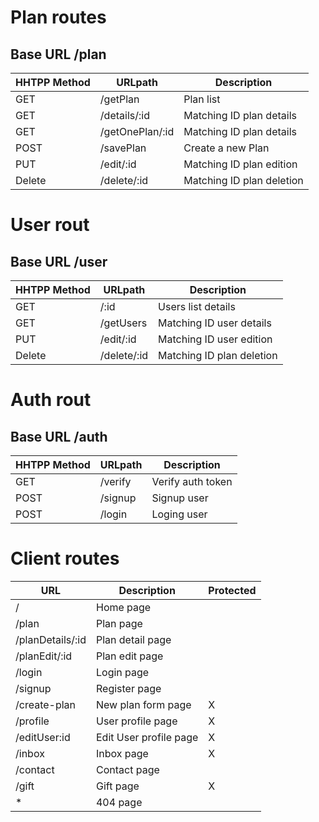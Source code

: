 # Plan routes
## Base URL /plan
| HHTPP Method | URLpath         | Description               |
|--------------|-----------------|---------------------------|
| GET          | /getPlan        | Plan list                 |
| GET          | /details/:id    | Matching ID plan details  |
| GET          | /getOnePlan/:id | Matching ID plan details  |
| POST         | /savePlan       | Create a new Plan         |
| PUT          | /edit/:id       | Matching ID plan edition  |
| Delete       | /delete/:id     | Matching ID plan deletion |


# User rout
## Base URL /user
| HHTPP Method | URLpath       | Description               |
|--------------|---------------|---------------------------|
| GET          | /:id          | Users list details        |
| GET          | /getUsers     | Matching ID user details  |
| PUT          | /edit/:id     | Matching ID user edition  |
| Delete       | /delete/:id   | Matching ID plan deletion |


# Auth rout
## Base URL /auth
| HHTPP Method | URLpath | Description       |
|--------------|---------|-------------------|
| GET          | /verify | Verify auth token |
| POST         | /signup | Signup user       |
| POST         | /login  | Loging user       |


# Client routes
| URL              | Description            | Protected |
|------------------|------------------------|-----------|
| /                | Home page              |           |
| /plan            | Plan page              |           |
| /planDetails/:id | Plan detail page       |           |
| /planEdit/:id    | Plan edit page         |           |
| /login           | Login page             |           |
| /signup          | Register page          |           |
| /create-plan     | New plan form page     | X         |
| /profile         | User profile page      | X         |
| /editUser:id     | Edit User profile page | X         |
| /inbox           | Inbox page  	        | X         |
| /contact         | Contact page           |           |
| /gift	           | Gift page 	            | X         |
| *                | 404 page               |           |